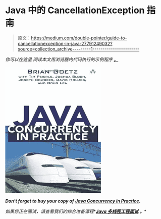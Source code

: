 # Java 中的 CancellationException 指南

> 原文：<https://medium.com/double-pointer/guide-to-cancellationexception-in-java-27791249032?source=collection_archive---------1----------------------->

*你可以在这里* *阅读本文用浏览器内代码执行的示例程序* [*。*](https://bit.ly/3esNPbQ)

[![](img/071f4588dd55326f99b5bb0d3561be8f.png)](https://amzn.to/3K3E1WD)

***Don’t forget to buy your copy of*** [***Java Concurrency in Practice***](https://amzn.to/3K3E1WD)***.***

*如果您正在面试，请查看我们的综合准备课程**[***Java 多线程工程面试***](https://bit.ly/2QfKXCK) ***。****